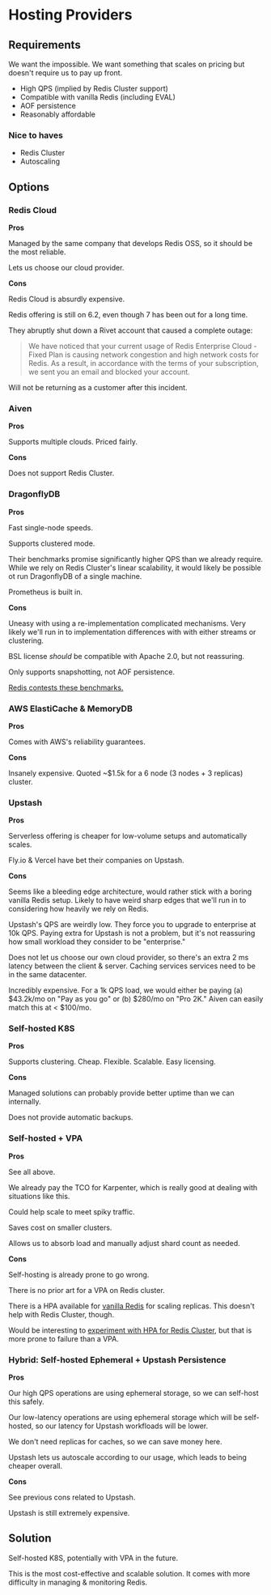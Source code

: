 # Hosting Providers

## Requirements

We want the impossible. We want something that scales on pricing but doesn't require us to pay up front.

- High QPS (implied by Redis Cluster support)
- Compatible with vanilla Redis (including EVAL)
- AOF persistence
- Reasonably affordable

### Nice to haves

- Redis Cluster
- Autoscaling

## Options

### Redis Cloud

**Pros**

Managed by the same company that develops Redis OSS, so it should be the most reliable.

Lets us choose our cloud provider.

**Cons**

Redis Cloud is absurdly expensive.

Redis offering is still on 6.2, even though 7 has been out for a long time.

They abruptly shut down a Rivet account that caused a complete outage:

> We have noticed that your current usage of Redis Enterprise Cloud - Fixed Plan is causing network congestion
> and high network costs for Redis. As a result, in accordance with the terms of your subscription, we sent
> you an email and blocked your account.

Will not be returning as a customer after this incident.

### Aiven

**Pros**

Supports multiple clouds. Priced fairly.

**Cons**

Does not support Redis Cluster.

### DragonflyDB

**Pros**

Fast single-node speeds.

Supports clustered mode.

Their benchmarks promise significantly higher QPS than we already require. While we rely on Redis Cluster's
linear scalability, it would likely be possible ot run DragonflyDB of a single machine.

Prometheus is built in.

**Cons**

Uneasy with using a re-implementation complicated mechanisms. Very likely we'll run in to implementation
differences with with either streams or clustering.

BSL license _should_ be compatible with Apache 2.0, but not reassuring.

Only supports snapshotting, not AOF persistence.

[Redis contests these benchmarks.](https://redis.com/blog/redis-architecture-13-years-later/)

### AWS ElastiCache & MemoryDB

**Pros**

Comes with AWS's reliability guarantees.

**Cons**

Insanely expensive. Quoted ~$1.5k for a 6 node (3 nodes + 3 replicas) cluster.

### Upstash

**Pros**

Serverless offering is cheaper for low-volume setups and automatically scales.

Fly.io & Vercel have bet their companies on Upstash.

**Cons**

Seems like a bleeding edge architecture, would rather stick with a boring vanilla Redis setup. Likely to have
weird sharp edges that we'll run in to considering how heavily we rely on Redis.

Upstash's QPS are weirdly low. They force you to upgrade to enterprise at 10k QPS. Paying extra for Upstash is
not a problem, but it's not reassuring how small workload they consider to be "enterprise."

Does not let us choose our own cloud provider, so there's an extra 2 ms latency between the client & server.
Caching services services need to be in the same datacenter.

Incredibly expensive. For a 1k QPS load, we would either be paying (a) $43.2k/mo on "Pay as you go" or (b)
$280/mo on "Pro 2K." Aiven can easily match this at < $100/mo.

### Self-hosted K8S

**Pros**

Supports clustering. Cheap. Flexible. Scalable. Easy licensing.

**Cons**

Managed solutions can probably provide better uptime than we can internally.

Does not provide automatic backups.

### Self-hosted + VPA

**Pros**

See all above.

We already pay the TCO for Karpenter, which is really good at dealing with situations like this.

Could help scale to meet spiky traffic.

Saves cost on smaller clusters.

Allows us to absorb load and manually adjust shard count as needed.

**Cons**

Self-hosting is already prone to go wrong.

There is no prior art for a VPA on Redis cluster.

There is a HPA available for [vanilla Redis](https://artifacthub.io/packages/helm/bitnami/redis) for scaling
replicas. This doesn't help with Redis Cluster, though.

Would be interesting to
[experiment with HPA for Redis Cluster](https://medium.com/swlh/scaling-redis-cluster-via-kubernetes-horizontal-pod-autoscaler-852541c01b29),
but that is more prone to failure than a VPA.

### Hybrid: Self-hosted Ephemeral + Upstash Persistence

**Pros**

Our high QPS operations are using ephemeral storage, so we can self-host this safely.

Our low-latency operations are using ephemeral storage which will be self-hosted, so our latency for Upstash
workfloads will be lower.

We don't need replicas for caches, so we can save money here.

Upstash lets us autoscale according to our usage, which leads to being cheaper overall.

**Cons**

See previous cons related to Upstash.

Upstash is still extremely expensive.

## Solution

Self-hosted K8S, potentially with VPA in the future.

This is the most cost-effective and scalable solution. It comes with more difficulty in managing & monitoring
Redis.
